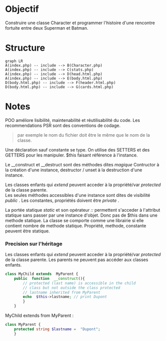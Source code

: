 # Objectif

Construire une classe Character et programmer l'histoire d'une rencontre fortuite entre deux Superman et Batman.


# Structure

```mermaid
graph LR
A(index.php) -- include --> B(Character.php)
A(index.php) -- include --> C(stats.php)
A(index.php) -- include --> D(head.html.php)
A(index.php) -- include --> E(body.html.php)
D(body.html.php) -- include --> F(header.html.php)
D(body.html.php) -- include --> G(cards.html.php)
```

#  Notes

  

<p>
POO améliore lisibilité, maintenabilité et réutilisabilité du code.
Les recommendations PSR sont des conventions de codage.
</p>

> par exemple le nom du fichier doit être le même que
le nom de la classe.

<p>
Une déclaration sauf constante se type. On utilise des SETTERS et des GETTERS pour les manipuler. $this faisant référence à l'instance.
</p>
<p>
Le __construct et __destruct sont des méthodes dites <i>magique</i> Contructor à la création d'une instance, destructor / unset à la destruction d'une instance.
</p>
<p>
Les classes enfants qui <i>extend</i> peuvent acceder à la propriété/var <i>protected</i> de la classe parente.
<br> Les seules méthodes accessibles d'une instance sont dites de visibilité <i>public</i> . Les constantes, propriétés doivent être <i>private</i> . 
</p>
<p>
La portée statique <i>static</i> et son opérateur <i>::</i> permettent s'acceder à l'attribut statique sans passer par une instance d'objet. Donc pas de $this dans une methode statique. La classe se comporte comme une librairie si elle contient nombre de methode statique. Propriété, methode, constante peuvent être statique.
</p>

### Precision sur l'héritage
<p>
Les classes enfants qui <i>extend</i> peuvent acceder à la propriété/var <i>protected</i> de la classe parente. Les parents ne peuvent pas accéder aux classes enfants.
</p>

```php
class MyChild extends  MyParent {
	public  function  __construct(){
		// protected (last name) is accessible in the child
		// class but not outside the class protected 
		// lastname inherited from MyParent
		echo  $this->lastname; // print Dupont
		}
	}
```
MyChild extends from MyParent : 
```php
class MyParent {
	protected string $lastname =  "Dupont";
	}
```


